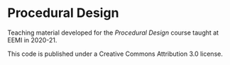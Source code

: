 # Procedural Design

Teaching material developed for the *Procedural Design* course taught at EEMI in 2020-21.

This code is published under a Creative Commons Attribution 3.0 license.
